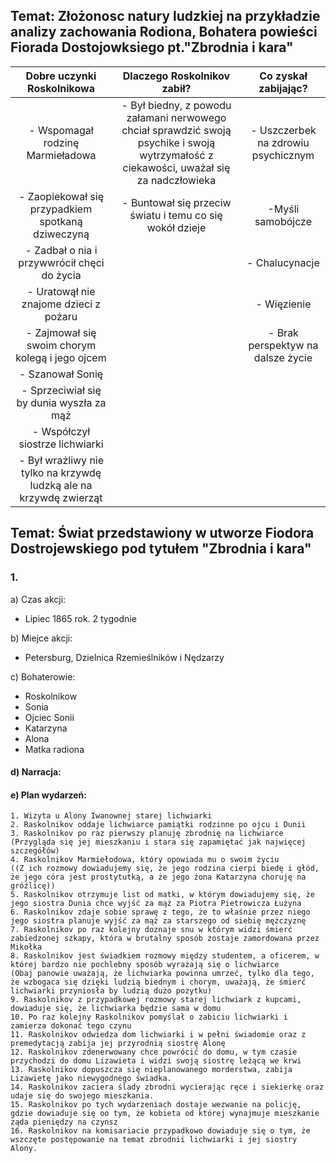 ## Temat: Złożonosc natury ludzkiej na przykładzie analizy zachowania Rodiona, Bohatera powieści Fiorada Dostojowksiego pt."Zbrodnia i kara"

| Dobre uczynki Roskolnikowa | Dlaczego Roskolnikov zabił? | Co zyskał zabijając? |
| :------------------------: | :-------------------------: | :------------------: |
|  - Wspomagał rodzinę Marmieładowa |  - Był biedny, z powodu załamani nerwowego chciał sprawdzić swoją psychike i swoją wytrzymałość z ciekawości, uważał się za nadczłowieka | - Uszczerbek na zdrowiu psychicznym |
| - Zaopiekował się przypadkiem spotkaną dziweczyną | - Buntował się przeciw światu i temu co się wokół dzieje | -Myśli samobójcze |
| - Zadbał o nia i przywwrócił chęci do życia | | - Chalucynacje |
| - Uratowął nie znajome dzieci z pożaru | | - Więzienie |
| - Zajmował się swoim chorym kolegą i jego ojcem | | - Brak perspektyw na dalsze życie|
| - Szanował Sonię |
| - Sprzeciwiał się by dunia wyszła za mąż |
| - Współczył siostrze lichwiarki |
| - Był wrażliwy nie tylko na krzywdę ludzką ale na krzywdę zwierząt |

## Temat: Świat przedstawiony w utworze Fiodora Dostrojewskiego pod tytułem "Zbrodnia i kara"

### 1.
a) Czas akcji:
- Lipiec 1865 rok. 2 tygodnie

b) Miejce akcji:
- Petersburg, Dzielnica Rzemieślników i Nędzarzy

c) Bohaterowie:
- Roskolnikow
- Sonia
- Ojciec Sonii
- Katarzyna
- Alona
- Matka radiona

#### d) Narracja:


#### e) Plan wydarzeń:

    1. Wizyta u Alony Iwanownej starej lichwiarki
    2. Raskolnikov oddaje lichwiarce pamiątki rodzinne po ojcu i Dunii
    3. Raskolnikov po raz pierwszy planuję zbrodnię na lichwiarce
    (Przygląda się jej mieszkaniu i stara się zapamiętać jak najwięcej szczegółów)
    4. Raskolnikov Marmiełodowa, który opowiada mu o swoim życiu
    ((Z ich rozmowy dowiadujemy się, że jego rodzina cierpi biedę i głód, że jego córa jest prostytutką, a że jego żona Katarzyna choruję na gróźlicę))
    5. Raskolnikov otrzymuje list od matki, w którym dowiadujemy się, że jego siostra Dunia chce wyjść za mąż za Piotra Pietrowicza Łużyna
    6. Raskolnikov zdaje sobie sprawę z tego, że to właśnie przez niego jego siostra planuje wyjść za mąż za starszego od siebię mężczyznę
    7. Raskolnikov po raz kolejny doznaje snu w którym widzi śmierć zabiedzonej szkapy, która w brutalny sposób zostaje zamordowana przez Mikołka
    8. Raskolnikov jest świadkiem rozmowy między studentem, a oficerem, w której bardzo nie pochlebny sposób wyrażają się o lichwiarce
    (Obaj panowie uważają, że lichwiarka powinna umrzeć, tylko dla tego, że wzbogaca się dzięki ludzią biednym i chorym, uważają, że śmierć lichwiarki przyniosła by ludzią dużo pozytku)
    9. Raskolnikov z przypadkowej rozmowy starej lichwiark z kupcami, dowiaduje się, że lichwiarka będzie sama w domu
    10. Po raz kolejny Raskolnikov pomyślał o zabiciu lichwiarki i zamierza dokonać tego czynu
    11. Raskolnikov odwiedza dom lichwiarki i w pełni świadomie oraz z premedytacją zabija jej przyrodnią siostrę Alonę
    12. Raskolnikov zdenerwowany chce powrócić do domu, w tym czasie przychodzi do domu Lizawieta i widzi swoją siostrę leżącą we krwi
    13. Raskolnikov dopuszcza się nieplanowanego morderstwa, zabija Lizawietę jako niewygodnego świadka.
    14. Raskolnikov zaciera ślady zbrodni wycierając ręce i siekierkę oraz udaje się do swojego mieszkania.
    15. Raskolnikov po tych wydarzeniach dostaje wezwanie na policję, gdzie dowiaduje się oo tym, że kobieta od której wynajmuje mieszkanie żąda pieniędzy na czynsz
    16. Raskolnikov na komisariacie przypadkowo dowiaduje się o tym, że wszczęte postępowanie na temat zbrodnii lichwiarki i jej siostry Alony.
